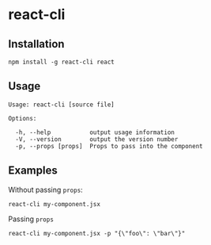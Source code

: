 react-cli
=========

## Installation

    npm install -g react-cli react

## Usage

    Usage: react-cli [source file]

    Options:

      -h, --help           output usage information
      -V, --version        output the version number
      -p, --props [props]  Props to pass into the component

## Examples

Without passing `props`:

    react-cli my-component.jsx


Passing `props`

    react-cli my-component.jsx -p "{\"foo\": \"bar\"}"
